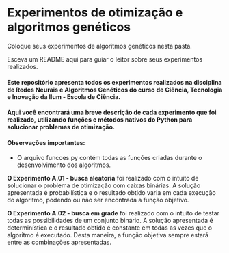 # Experimentos de otimização e algoritmos genéticos

Coloque seus experimentos de algoritmos genéticos nesta pasta.

Esceva um README aqui para guiar o leitor sobre seus experimentos realizados.

#### **Este repositório apresenta todos os experimentos realizados na disciplina de Redes Neurais e Algoritmos Genéticos do curso de Ciência, Tecnologia e Inovação da Ilum - Escola de Ciência.**

#### **Aqui você encontrará uma breve descrição de cada experimento que foi realizado, utilizando funções e métodos nativos do Python para solucionar problemas de otimização.**

#### Observações importantes:
- O arquivo funcoes.py contém todas as funções criadas durante o desenvolvimento dos algoritmos.


**O Experimento A.01 - busca aleatoria** foi realizado com o intuito de solucionar o problema de otimização com caixas binárias. A solução apresentada é probabilística e o resultado obtido varia em cada execução do algoritmo, podendo ou não ser encontrada a função objetivo.

**O Experimento A.02 - busca em grade** foi realizado com o intuito de testar todas as possibilidades de um conjunto binário. A solução apresentada é determinística e o resultado obtido é constante em todas as vezes que o algoritmo é executado. Desta maneira, a função objetiva sempre estará entre as combinações apresentadas.